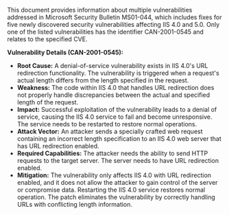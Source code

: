 This document provides information about multiple vulnerabilities addressed in Microsoft Security Bulletin MS01-044, which includes fixes for five newly discovered security vulnerabilities affecting IIS 4.0 and 5.0.  Only one of the listed vulnerabilities has the identifier CAN-2001-0545 and relates to the specified CVE.

**Vulnerability Details (CAN-2001-0545):**

*   **Root Cause:** A denial-of-service vulnerability exists in IIS 4.0's URL redirection functionality. The vulnerability is triggered when a request's actual length differs from the length specified in the request.
*   **Weakness:** The code within IIS 4.0 that handles URL redirection does not properly handle discrepancies between the actual and specified length of the request.
*   **Impact:** Successful exploitation of the vulnerability leads to a denial of service, causing the IIS 4.0 service to fail and become unresponsive. The service needs to be restarted to restore normal operations.
*   **Attack Vector:** An attacker sends a specially crafted web request containing an incorrect length specification to an IIS 4.0 web server that has URL redirection enabled.
*  **Required Capabilities:** The attacker needs the ability to send HTTP requests to the target server. The server needs to have URL redirection enabled.
*   **Mitigation:** The vulnerability only affects IIS 4.0 with URL redirection enabled, and it does not allow the attacker to gain control of the server or compromise data. Restarting the IIS 4.0 service restores normal operation. The patch eliminates the vulnerability by correctly handling URLs with conflicting length information.